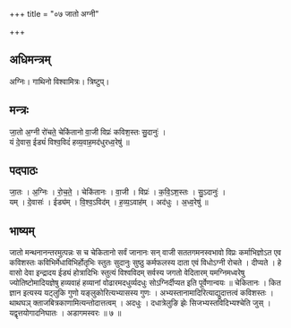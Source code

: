 +++
title = "०७ जातो अग्नी"

+++
## अधिमन्त्रम्
अग्निः। गाथिनो विश्वामित्रः। त्रिष्टुप्।

## मन्त्रः
जा॒तो अ॒ग्नी रो॑चते॒ चेकि॑तानो वा॒जी विप्रः॑ कविश॒स्तः सु॒दानुः॑ ।  
यं दे॒वास॒ ईड्यं॑ विश्व॒विदं॑ हव्य॒वाह॒मद॑धुरध्व॒रेषु॑ ॥

## पदपाठः
जा॒तः । अ॒ग्निः । रो॒च॒ते॒ । चेकि॑तानः । वा॒जी । विप्रः॑ । क॒वि॒ऽश॒स्तः । सु॒ऽदानुः॑ ।  
यम् । दे॒वासः॑ । ईड्य॑म् । वि॒श्व॒ऽविद॑म् । ह॒व्य॒ऽवाह॑म् । अद॑धुः । अ॒ध्व॒रेषु॑ ॥

## भाष्यम्
जातो मन्थनानन्तरमुत्पन्नः स च चेकितानो सर्वं जानानः सन् वाजी सततगमनस्वभावो विप्रः कर्माभिज्ञोऽत एव कविशस्तः कविभिर्मेधाविभिर्होतृभिः स्तुतः सुदानुः सुष्ठु कर्मफलस्य दाता एवं विधोऽग्नी रोचते । दीप्यते । हे वासो देवा इन्द्रादय ईड्यं होत्रादिभिः स्तुत्यं विश्वविदम् सर्वस्य जगतो वेदितारम् यमग्निमध्वरेषु ज्योतिष्टोमादियज्ञेषु हव्यवाहं हव्यानां वोढारमदधुर्व्यदधुः सोऽग्निर्दीप्यत इति पूर्वेणान्वयः ॥ चेकितानः । कित ज्ञान इत्यस्य यट्लुकि गुणो यङ्लुकोरित्यभ्यासस्य गुणः । अभ्यस्तानामादिरित्याद्युदात्तत्वं कविशस्तः । थाथघञ् क्ताजबित्रकाणामित्यन्तोदात्तत्वम् । अदधुः । दधात्रेलुङि झेः सिजभ्यस्तविदिभ्यश्चेति जुस् । यद्वृत्तयोगादनिघातः । अडागमस्वरः ॥ ७ ॥